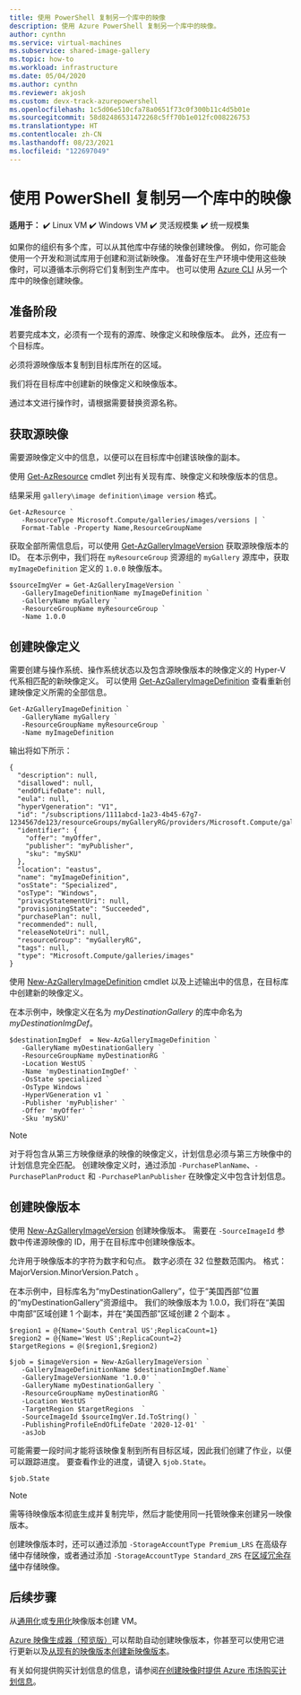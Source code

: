 ```yaml
---
title: 使用 PowerShell 复制另一个库中的映像
description: 使用 Azure PowerShell 复制另一个库中的映像。
author: cynthn
ms.service: virtual-machines
ms.subservice: shared-image-gallery
ms.topic: how-to
ms.workload: infrastructure
ms.date: 05/04/2020
ms.author: cynthn
ms.reviewer: akjosh
ms.custom: devx-track-azurepowershell
ms.openlocfilehash: 1c5d06e510cfa78a0651f73c0f300b11c4d5b01e
ms.sourcegitcommit: 58d82486531472268c5ff70b1e012fc008226753
ms.translationtype: HT
ms.contentlocale: zh-CN
ms.lasthandoff: 08/23/2021
ms.locfileid: "122697049"
---
```

# <a name="copy-an-image-from-another-gallery-using-powershell"></a>使用 PowerShell 复制另一个库中的映像

**适用于：** :heavy_check_mark: Linux VM :heavy_check_mark: Windows VM :heavy_check_mark: 灵活规模集 :heavy_check_mark: 统一规模集

如果你的组织有多个库，可以从其他库中存储的映像创建映像。 例如，你可能会使用一个开发和测试库用于创建和测试新映像。 准备好在生产环境中使用这些映像时，可以遵循本示例将它们复制到生产库中。 也可以使用 [Azure CLI](image-version-another-gallery-cli.md) 从另一个库中的映像创建映像。


## <a name="before-you-begin"></a>准备阶段

若要完成本文，必须有一个现有的源库、映像定义和映像版本。 此外，还应有一个目标库。 

必须将源映像版本复制到目标库所在的区域。 

我们将在目标库中创建新的映像定义和映像版本。


通过本文进行操作时，请根据需要替换资源名称。


## <a name="get-the-source-image"></a>获取源映像 

需要源映像定义中的信息，以便可以在目标库中创建该映像的副本。

使用 [Get-AzResource](/powershell/module/az.resources/get-azresource) cmdlet 列出有关现有库、映像定义和映像版本的信息。

结果采用 `gallery\image definition\image version` 格式。

```azurepowershell-interactive
Get-AzResource `
   -ResourceType Microsoft.Compute/galleries/images/versions | `
   Format-Table -Property Name,ResourceGroupName
```

获取全部所需信息后，可以使用 [Get-AzGalleryImageVersion](/powershell/module/az.compute/get-azgalleryimageversion) 获取源映像版本的 ID。 在本示例中，我们将在 `myResourceGroup` 资源组的 `myGallery` 源库中，获取 `myImageDefinition` 定义的 `1.0.0` 映像版本。

```azurepowershell-interactive
$sourceImgVer = Get-AzGalleryImageVersion `
   -GalleryImageDefinitionName myImageDefinition `
   -GalleryName myGallery `
   -ResourceGroupName myResourceGroup `
   -Name 1.0.0
```


## <a name="create-the-image-definition"></a>创建映像定义 

需要创建与操作系统、操作系统状态以及包含源映像版本的映像定义的 Hyper-V 代系相匹配的新映像定义。 可以使用 [Get-AzGalleryImageDefinition](/powershell/module/az.compute/get-azgalleryimagedefinition) 查看重新创建映像定义所需的全部信息。

```azurepowershell-interactive
Get-AzGalleryImageDefinition `
   -GalleryName myGallery `
   -ResourceGroupName myResourceGroup `
   -Name myImageDefinition
```


输出将如下所示：

```output
{
  "description": null,
  "disallowed": null,
  "endOfLifeDate": null,
  "eula": null,
  "hyperVgeneration": "V1",
  "id": "/subscriptions/1111abcd-1a23-4b45-67g7-1234567de123/resourceGroups/myGalleryRG/providers/Microsoft.Compute/galleries/myGallery/images/myImageDefinition",
  "identifier": {
    "offer": "myOffer",
    "publisher": "myPublisher",
    "sku": "mySKU"
  },
  "location": "eastus",
  "name": "myImageDefinition",
  "osState": "Specialized",
  "osType": "Windows",
  "privacyStatementUri": null,
  "provisioningState": "Succeeded",
  "purchasePlan": null,
  "recommended": null,
  "releaseNoteUri": null,
  "resourceGroup": "myGalleryRG",
  "tags": null,
  "type": "Microsoft.Compute/galleries/images"
}
```

使用 [New-AzGalleryImageDefinition](/powershell/module/az.compute/new-azgalleryimageversion) cmdlet 以及上述输出中的信息，在目标库中创建新的映像定义。


在本示例中，映像定义在名为 *myDestinationGallery* 的库中命名为 *myDestinationImgDef*。


```azurepowershell-interactive
$destinationImgDef  = New-AzGalleryImageDefinition `
   -GalleryName myDestinationGallery `
   -ResourceGroupName myDestinationRG `
   -Location WestUS `
   -Name 'myDestinationImgDef' `
   -OsState specialized `
   -OsType Windows `
   -HyperVGeneration v1 `
   -Publisher 'myPublisher' `
   -Offer 'myOffer' `
   -Sku 'mySKU'
```

> [!NOTE]
> 对于将包含从第三方映像继承的映像的映像定义，计划信息必须与第三方映像中的计划信息完全匹配。 创建映像定义时，通过添加 `-PurchasePlanName`、`-PurchasePlanProduct` 和 `-PurchasePlanPublisher` 在映像定义中包含计划信息。
>


## <a name="create-the-image-version"></a>创建映像版本

使用 [New-AzGalleryImageVersion](/powershell/module/az.compute/new-azgalleryimageversion) 创建映像版本。 需要在 `-SourceImageId` 参数中传递源映像的 ID，用于在目标库中创建映像版本。 

允许用于映像版本的字符为数字和句点。 数字必须在 32 位整数范围内。 格式：MajorVersion.MinorVersion.Patch  。

在本示例中，目标库名为“myDestinationGallery”，位于“美国西部”位置的“myDestinationGallery”资源组中。 我们的映像版本为 1.0.0，我们将在“美国中南部”区域创建 1 个副本，并在“美国西部”区域创建 2 个副本  。 


```azurepowershell-interactive
$region1 = @{Name='South Central US';ReplicaCount=1}
$region2 = @{Name='West US';ReplicaCount=2}
$targetRegions = @($region1,$region2)

$job = $imageVersion = New-AzGalleryImageVersion `
   -GalleryImageDefinitionName $destinationImgDef.Name`
   -GalleryImageVersionName '1.0.0' `
   -GalleryName myDestinationGallery `
   -ResourceGroupName myDestinationRG `
   -Location WestUS `
   -TargetRegion $targetRegions  `
   -SourceImageId $sourceImgVer.Id.ToString() `
   -PublishingProfileEndOfLifeDate '2020-12-01' `
   -asJob 
```

可能需要一段时间才能将该映像复制到所有目标区域，因此我们创建了作业，以便可以跟踪进度。 要查看作业的进度，请键入 `$job.State`。

```azurepowershell-interactive
$job.State
```

> [!NOTE]
> 需等待映像版本彻底生成并复制完毕，然后才能使用同一托管映像来创建另一映像版本。
>
> 创建映像版本时，还可以通过添加 `-StorageAccountType Premium_LRS` 在高级存储中存储映像，或者通过添加 `-StorageAccountType Standard_ZRS` 在[区域冗余存储](../storage/common/storage-redundancy.md)中存储映像。
>


## <a name="next-steps"></a>后续步骤

从[通用化](vm-generalized-image-version-powershell.md)或[专用化](vm-specialized-image-version-powershell.md)映像版本创建 VM。

[Azure 映像生成器（预览版）](./image-builder-overview.md)可以帮助自动创建映像版本，你甚至可以使用它进行更新以及[从现有的映像版本创建新映像版本](./linux/image-builder-gallery-update-image-version.md)。 

有关如何提供购买计划信息的信息，请参阅[在创建映像时提供 Azure 市场购买计划信息](marketplace-images.md)。
